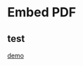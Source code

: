 # Embed PDF

<object data="https://rgeerkens.github.io/Documentation/3.0/demopdf.pdf" type="application/pdf" width="100%" height="400">

## test

[demo](demopdf.pdf)
